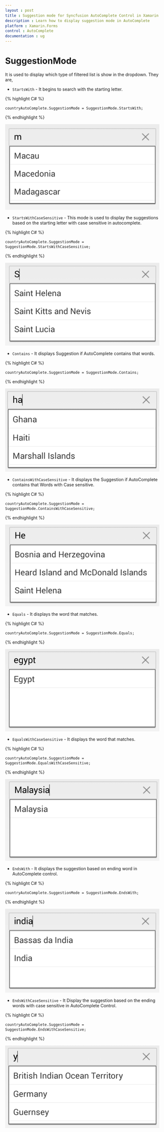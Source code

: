 ```yaml
---
layout : post
title : Suggestion mode for Syncfusion AutoComplete Control in Xamarin.Forms
description : Learn how to display suggestion mode in AutoComplete 
platform : Xamarin.Forms
control : AutoComplete
documentation : ug
---
```


# SuggestionMode

It is used to display which type of filtered list is show in the dropdown. They are,

* `StartsWith` - It begins to search with the starting letter.
	
{% highlight C# %}
	
	countryAutoComplete.SuggestionMode = SuggestionMode.StartsWith;
	 
{% endhighlight %}

![](images/startswith.png)

* `StartsWithCaseSensitive` - This mode is used to display the suggestions based on the starting letter with case sensitive in autocomplete.

{% highlight C# %}
	
	countryAutoComplete.SuggestionMode = SuggestionMode.StartsWithCaseSensitive;
	 
{% endhighlight %}

![](images/startswithcasesensitive.png)

* `Contains` - It displays Suggestion if AutoComplete contains that words.
	
{% highlight C# %}
	
	countryAutoComplete.SuggestionMode = SuggestionMode.Contains;
	 
{% endhighlight %}

![](images/contains.png)

* `ContainsWithCaseSensitive` - It displays the Suggestion if AutoComplete contains that Words with Case sensitive.

{% highlight C# %}
	
	countryAutoComplete.SuggestionMode = SuggestionMode.ContainsWithCaseSensitive;
	 
{% endhighlight %}

![](images/containswithcasesensitive.png)

* `Equals` - It displays the word that matches.
	
{% highlight C# %}
	
	countryAutoComplete.SuggestionMode = SuggestionMode.Equals;
	 
{% endhighlight %}

![](images/equals.png)

* `EqualsWithCaseSensitive` - It displays the word that matches.
	
{% highlight C# %}
	
	countryAutoComplete.SuggestionMode = SuggestionMode.EqualsWithCaseSensitive;
	 
{% endhighlight %}

![](images/equalswithcasesensitive.png)

* `EndsWith` - It displays the suggestion based on ending word in AutoComplete control.
	
{% highlight C# %}
	
	countryAutoComplete.SuggestionMode = SuggestionMode.EndsWith;
	 
{% endhighlight %}

![](images/endswith.png)

* `EndsWithCaseSensitive` - It Display the suggestion based on the ending words with case sensitive in AutoComplete Control.
	
{% highlight C# %}
	
	countryAutoComplete.SuggestionMode = SuggestionMode.EndsWithCaseSensitive;
	 
{% endhighlight %}

![](images/endswithcasesensitive.png)




